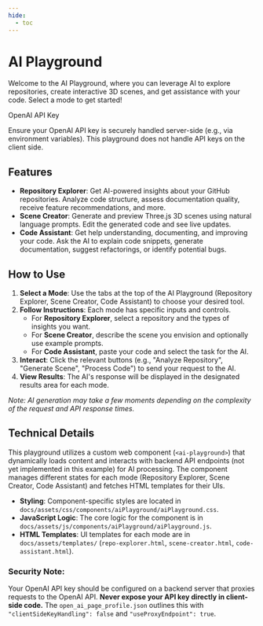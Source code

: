 ```yaml
--- 
hide:
  - toc
---
```


# AI Playground

Welcome to the AI Playground, where you can leverage AI to explore repositories, create interactive 3D scenes, and get assistance with your code. Select a mode to get started!

<div class="ai-alert ai-alert-info">
    <p class="ai-alert-title">OpenAI API Key</p>
    <p>Ensure your OpenAI API key is securely handled server-side (e.g., via environment variables). This playground does not handle API keys on the client side.</p>
</div>

<ai-playground mode="repo-explorer"></ai-playground>

## Features

*   **Repository Explorer**: Get AI-powered insights about your GitHub repositories. Analyze code structure, assess documentation quality, receive feature recommendations, and more.
*   **Scene Creator**: Generate and preview Three.js 3D scenes using natural language prompts. Edit the generated code and see live updates.
*   **Code Assistant**: Get help understanding, documenting, and improving your code. Ask the AI to explain code snippets, generate documentation, suggest refactorings, or identify potential bugs.

## How to Use

1.  **Select a Mode**: Use the tabs at the top of the AI Playground (Repository Explorer, Scene Creator, Code Assistant) to choose your desired tool.
2.  **Follow Instructions**: Each mode has specific inputs and controls. 
    *   For **Repository Explorer**, select a repository and the types of insights you want.
    *   For **Scene Creator**, describe the scene you envision and optionally use example prompts.
    *   For **Code Assistant**, paste your code and select the task for the AI.
3.  **Interact**: Click the relevant buttons (e.g., "Analyze Repository", "Generate Scene", "Process Code") to send your request to the AI.
4.  **View Results**: The AI's response will be displayed in the designated results area for each mode.

*Note: AI generation may take a few moments depending on the complexity of the request and API response times.* 

## Technical Details

This playground utilizes a custom web component (`<ai-playground>`) that dynamically loads content and interacts with backend API endpoints (not yet implemented in this example) for AI processing. The component manages different states for each mode (Repository Explorer, Scene Creator, Code Assistant) and fetches HTML templates for their UIs.

*   **Styling**: Component-specific styles are located in `docs/assets/css/components/aiPlayground/aiPlayground.css`.
*   **JavaScript Logic**: The core logic for the component is in `docs/assets/js/components/aiPlayground/aiPlayground.js`.
*   **HTML Templates**: UI templates for each mode are in `docs/assets/templates/` (`repo-explorer.html`, `scene-creator.html`, `code-assistant.html`).

### Security Note:
Your OpenAI API key should be configured on a backend server that proxies requests to the OpenAI API. **Never expose your API key directly in client-side code.** The `open_ai_page_profile.json` outlines this with `"clientSideKeyHandling": false` and `"useProxyEndpoint": true`.
